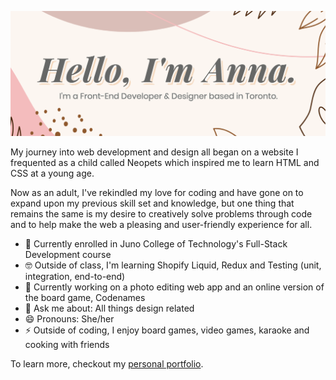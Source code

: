 ![Banner](https://github.com/annajliang/annajliang/blob/master/profile-banner.png)

My journey into web development and design all began on a website I frequented as a child called Neopets which inspired me to learn HTML and CSS at a young age.

Now as an adult, I've rekindled my love for coding and have gone on to expand upon my previous skill set and knowledge, but one thing that remains the same is my desire to creatively solve problems through code and to help make the web a pleasing and user-friendly experience for all.

- 🏫 Currently enrolled in Juno College of Technology's Full-Stack Development course
- 🤓 Outside of class, I'm learning Shopify Liquid, Redux and Testing (unit, integration, end-to-end)
- 🚧 Currently working on a photo editing web app and an online version of the board game, Codenames
- 💬 Ask me about: All things design related
- 😄 Pronouns: She/her
- ⚡️ Outside of coding, I enjoy board games, video games, karaoke and cooking with friends

To learn more, checkout my <a href="https://annaliang.dev/">personal portfolio</a>.

